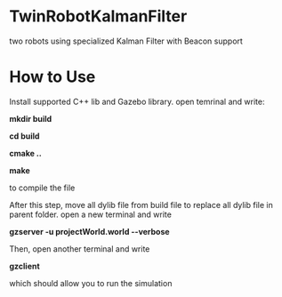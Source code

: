 # TwinRobotKalmanFilter
two robots using specialized Kalman Filter with Beacon support

# How to Use

Install supported C++ lib and Gazebo library.
open temrinal and write:

**mkdir build**

**cd build**

**cmake ..**

**make**

to compile the file

After this step, move all dylib file from build file to replace all dylib file in parent folder.
open a new terminal and write

**gzserver -u projectWorld.world --verbose**

Then, open another terminal and write 

**gzclient**

which should allow you to run the simulation




